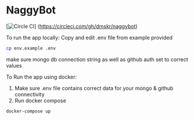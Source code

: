 NaggyBot
========

[![Circle CI](https://circleci.com/gh/dmskr/naggybot.svg?style=shield)] (https://circleci.com/gh/dmskr/naggybot)

To run the app locally:
Copy and edit .env file from example provided

```bash
cp env.example .env
```
make sure mongo db connection string as well as github auth set to correct values

To Run the app using docker:

1. Make sure .env file contains correct data for your mongo & github connectivity
2. Run docker compose
```bash
docker-compose up
```

